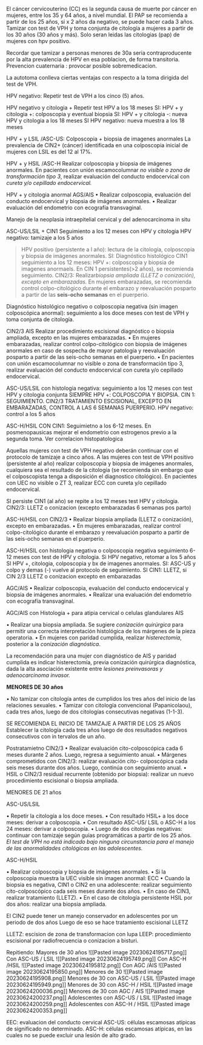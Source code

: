 El cáncer cervicouterino (CC) es la segunda causa de muerte por cáncer en mujeres,
entre los 35 y 64 años, a nivel mundial. 
El PAP se recomienda a partir de los 25 años, si x 2 años da negativo, se puede hacer cada 3 años.
Tamizar con test de VPH y toma conjunta de citología a mujeres a partir de
los 30 años (30 años y más).
Solo seran leidas las citologias (pap) de mujeres con hpv positivo.

Recordar que tamizar a personas menores de 30a seria contraproducente por la alta prevalencia de HPV en esa poblacion, de forma transitoria. Prevencion cuaternaria : provocar posible sobremedicacion.


La autotoma conlleva ciertas ventajas con respecto a la toma dirigida del test de VPH.

HPV negativo:
Repetir test de VPH a los cinco (5) años.

HPV negativo y citologia +
Repetir test HPV a los 18 meses
SI: HPV + y citologia +: colposcopia y eventual biopsia
SI: HPV + y citologia -: nueva HPV y citologia a los 18 meses
SI HPV negativo: nueva muestra a los 18 meses


HPV + y LSIL /ASC-US:
Colposcopia + biopsia de imagenes anormales
La prevalencia de CIN2+ (cáncer) identificada en una colposcopia inicial de mujeres con LSIL es del 12 al 17%.

HPV + y HSIL /ASC-H
Realizar colposcopia y biopsia de imágenes anormales.
En pacientes con unión escamocolumnar *no visible o zona de transformación tipo 3*, realizar evaluación del conducto endocervical con *cureta y/o cepillado endocervical.*

HPV + y citologia anormal AGS/AIS
• Realizar colposcopia, evaluación del conducto endocervical y biopsia de
imágenes anormales.
• Realizar evaluación del endometrio con ecografía transvaginal.


Manejo de la neoplasia intraepitelial cervical y del adenocarcinoma in situ

 ASC-US/LSIL + CIN1
 Seguimiento a los 12 meses con HPV y citologia
 HPV negativo: tamizaje a los 5 años
 
>HPV positivo (persistente a l año):  lectura de la citología, colposcopia y biopsia de imágenes
anormales.
SI: Diagnóstico histológico CIN1
seguimiento a los 12 meses: HPV +: colposcopia y biopsia de imagenes anormaels. En CIN 1 persistentes(>2 años), se recomienda seguimiento.
CIN2/3:
Realizar*biopsia ampliada (LLETZ o conización), excepto en embarazadas.* En mujeres embarazadas, se recomienda control colpo-citológico durante el embarazo y reevaluación posparto a partir de las **seis-ocho semanas** en el puerperio.

Diagnóstico histológico negativo o colposcopia negativa (sin imagen colposcópica anormal): seguimiento a los doce meses con test de VPH y toma conjunta de citología.

CIN2/3 AIS
Realizar procedimiento escisional diagnóstico o biopsia ampliada, excepto
en las mujeres embarazadas.
• En mujeres embarazadas, realizar control colpo-citológico con biopsia de imágenes anormales en caso de sospecha de mayor patología y reevaluación posparto a partir de las seis-ocho semanas en el puerperio.
• En pacientes con unión escamocolumnar no visible o zona de transformación tipo 3, realizar evaluación del conducto endocervical con cureta y/o cepillado endocervical.

ASC-US/LSIL con histologia negativa:
seguimiento a los 12 meses con test HPV y citologia conjunta
SIEMPRE HPV +: COLPOSCOPIA Y BIOPSIA. CIN 1: SEGUIMIENTO. CIN2/3 TRATAMIENTO ESCISIONAL, EXCEPTO EN EMBARAZADAS, CONTROL A LAS 6 SEMANAS PUERPERIO.
HPV negativo: control a los 5 años


ASC-H/HSIL
CON CIN1:
Seguimietno a los 6-12 meses. En posmenopausicas mejorar el endometrio con estrogenos previo a la segunda toma. Ver correlacion histopatologica

Aquellas mujeres con test de VPH negativo deberán continuar con el protocolo de
tamizaje a cinco años.
A las mujeres con test de VPH positivo (persistente al año) realizar colposcopia y
biopsia de imágenes anormales, cualquiera sea el resultado de la citología (se
recomienda sin embargo que el colposcopista tenga a disposición el diagnostico
citológico).
En pacientes con UEC no visible o ZT 3, realizar ECC con cureta y/o cepillado
endocervical.

SI persiste CIN1 (al año) se repite a los 12 meses test HPV y citologia.
CIN2/3: LLETZ o conizacion (excepto embarazadas 6 semanas pos parto)


ASC-H/HSIL con CIN2/3
• Realizar biopsia ampliada (LLETZ o conización), excepto en embarazadas.
• En mujeres embarazadas, realizar control colpo-citológico durante el
embarazo y reevaluación posparto a partir de las seis-ocho semanas en el
puerperio.

ASC-H/HSIL con histologia negativa o colposcopia negativa
seguimiento 6-12 meses con test de HPV y citologia.
Si HPV negativo, retomar a los 5 años
SI HPV +, citologia, colposcopia y bx de imagenes anormales.
SI: ASC-US  y colpo y demas (-) vuelve al protocolo de seguimiento. SI CIN1: LLETZ, si CIN 2/3 LLETZ o conizacion excepto en embarazadas


AGC/AIS
• Realizar colposcopia, evaluación del conducto endocervical y biopsia de
imágenes anormales.
• Realizar una evaluación del endometrio con ecografía transvaginal.

AGC/AIS con Histologia + para atipia cervical o celulas glandulares AIS

• Realizar una biopsia ampliada. Se sugiere *conización quirúrgica* para
permitir una correcta interpretación histológica de los márgenes de la pieza
operatoria.
• En mujeres con paridad cumplida, realizar *histerectomía*, posterior a la
*conización diagnóstica*.

La recomendación para una mujer con diagnóstico de AIS y paridad cumplida es indicar  histerectomía, previa conización quirúrgica diagnóstica, dada la alta asociación existente entre *lesiones preinvasoras y adenocarcinoma invasor.*



**MENORES DE 30 años**

• No tamizar con citología antes de cumplidos los tres años del inicio de las
relaciones sexuales.
• Tamizar con citología convencional (Papanicolaou), cada tres años, luego
de dos citologías consecutivas negativas (1-1-3).

SE RECOMIENDA EL INICIO DE TAMIZAJE A PARTIR DE LOS 25 AÑOS
Establecer la citología cada tres años luego de dos resultados negativos consecutivos con in
tervalos de un año.


Postratamietno CIN2/3
• Realizar evaluación cito-colposcópica cada 6 meses durante 2 años.
Luego, regresa a seguimiento anual.
• Márgenes comprometidos con CIN2/3: realizar evaluación cito-
colposcópica cada seis meses durante dos años. Luego, continúa con
seguimiento anual.
• HSIL o CIN2/3 residual recurrente (obtenido por biopsia): realizar un nuevo
procedimiento escisional o biopsia ampliada.
 

MENORES DE 21 años

ASC-US/LSIL

• Repetir la citología a los doce meses.
• Con resultado HSIL+ a los doce meses: derivar a colposcopia.
• Con resultado ASC-US/ LSIL o ASC-H a los 24 meses: derivar a colposcopía.
• Luego de dos citologías negativas: continuar con tamizaje según guías
programáticas a partir de los 25 años.
*El test de VPH no está indicado bajo ninguna circunstancia para el manejo de
las anormalidades citológicas en las adolescentes.*



ASC-H/HSIL

• Realizar colposcopia y biopsia de imágenes anormales.
• Si la colposcopia muestra la UEC visible sin imagen anormal: ECC
• Cuando la biopsia es negativa, CIN1 o CIN2 en una adolescente: realizar
seguimiento cito-colposcópico cada seis meses durante dos años.
• En caso de CIN3, realizar tratamiento (LLETZ).
• En el caso de citología persistente HSIL por dos años: realizar una biopsia
ampliada.

El CIN2 puede tener un manejo conservador en adolescentes por un periodo de dos años
Luego de eso se hace tratamiento escisional LLETZ

LLETZ: escision de zona de transformacion con lupa
LEEP: procedimiento escisional por radiofrecuencia o conizacion a bisturi.

Repitiendo:
Mayores de 30 años
![[Pasted image 20230624195717.png]]
Con ASC-US / LSIL
![[Pasted image 20230624195749.png]]
Con ASC-H /HSIL
![[Pasted image 20230624195812.png]]
Con AGC /AIS
![[Pasted image 20230624195850.png]]
Menores de 30
![[Pasted image 20230624195908.png]]
Menores de 30 con ASC-US / LSIL
![[Pasted image 20230624195949.png]]
Menores de 30 con ASC-H / HSIL
![[Pasted image 20230624200036.png]]
Menores de 30 con AGC / AIS
![[Pasted image 20230624200237.png]]
Adolescentes con ASC-US / LSIL
![[Pasted image 20230624200259.png]]
Adolescentes con ASC-H / HSIL
![[Pasted image 20230624200353.png]]

EEC: evaluacion del conducto cervical
ASC-US: células escamosas atípicas de significado no determinado.
ASC-H: células escamosas atípicas, en las cuales no se puede excluir una lesión de alto grado.

